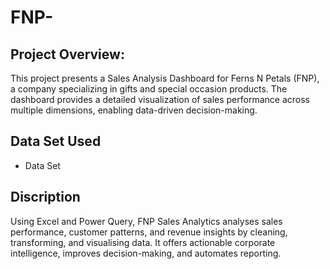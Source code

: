 # FNP-
## Project Overview:

This project presents a Sales Analysis Dashboard for Ferns N Petals (FNP), a company specializing in gifts and special occasion products. The dashboard provides a detailed visualization of sales performance across multiple dimensions, enabling data-driven decision-making.

## Data Set Used
- <a herf="https://github.com/yarrajhansirani/FNP-/blob/main/fnp%20sales.xlsx">Data Set</a>


## Discription
Using Excel and Power Query, FNP Sales Analytics analyses sales performance, customer patterns, and revenue insights by cleaning, transforming, and visualising data. It offers actionable corporate intelligence, improves decision-making, and automates reporting.

